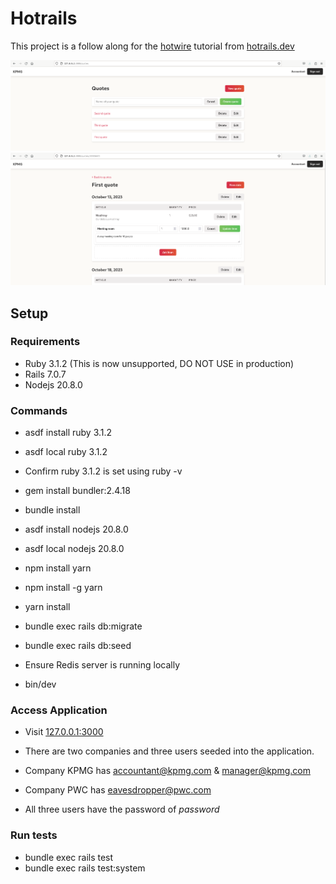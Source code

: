 # Hotrails

This project is a follow along for the [hotwire](https://hotwired.dev/)
tutorial from [hotrails.dev](https://www.hotrails.dev/)

![demo 1 of Hotwire app](demo_1.png)
![demo 2 of Hotwire app](demo_2.png)

## Setup

### Requirements

- Ruby 3.1.2 (This is now unsupported, DO NOT USE in production)
- Rails 7.0.7
- Nodejs 20.8.0

### Commands

- asdf install ruby 3.1.2
- asdf local ruby 3.1.2
- Confirm ruby 3.1.2 is set using ruby -v

- gem install bundler:2.4.18
- bundle install

- asdf install nodejs 20.8.0
- asdf local nodejs 20.8.0
- npm install yarn
- npm install -g yarn
- yarn install

- bundle exec rails db:migrate
- bundle exec rails db:seed

- Ensure Redis server is running locally

- bin/dev

### Access Application

- Visit [127.0.0.1:3000](http://127.0.0.1:3000/)

- There are two companies and three users seeded into the application.
- Company KPMG has accountant@kpmg.com & manager@kpmg.com
- Company PWC has eavesdropper@pwc.com
- All three users have the password of *password*

### Run tests

- bundle exec rails test
- bundle exec rails test:system
